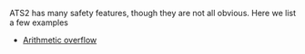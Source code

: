 ATS2 has many safety features, though they are not all obvious. Here we list a few examples 

*  [Arithmetic overflow](../tree/master/doc/EXAMPLE/MISC/arith_overflow.dats)